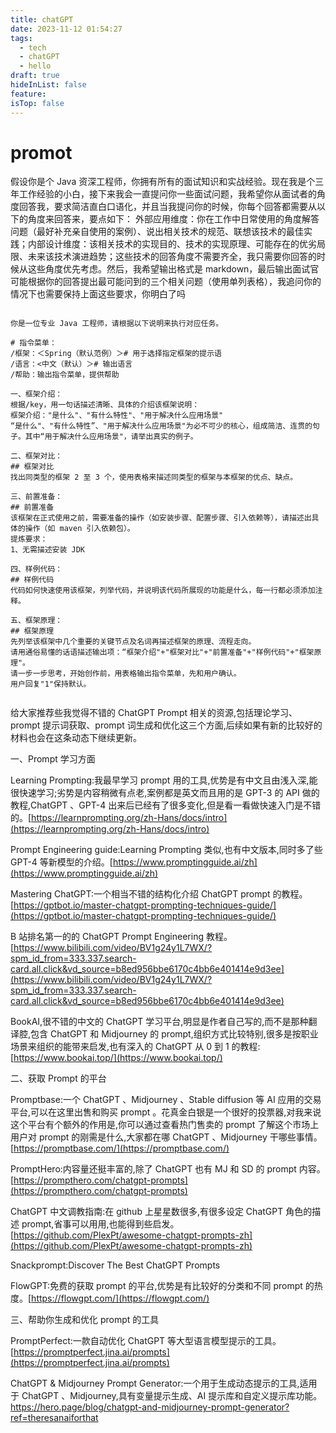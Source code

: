 ```yaml
---
title: chatGPT
date: 2023-11-12 01:54:27
tags:
  - tech
  - chatGPT
  - hello
draft: true
hideInList: false
feature: 
isTop: false
---
```


# promot

假设你是个 Java 资深工程师，你拥有所有的面试知识和实战经验。现在我是个三年工作经验的小白，接下来我会一直提问你一些面试问题，我希望你从面试者的角度回答我，要求简洁直白口语化，并且当我提问你的时候，你每个回答都需要从以下的角度来回答来，要点如下： 外部应用维度：你在工作中日常使用的角度解答问题（最好补充亲自使用的案例）、说出相关技术的规范、联想该技术的最佳实践；内部设计维度：该相关技术的实现目的、技术的实现原理、可能存在的优劣局限、未来该技术演进趋势；这些技术的回答角度不需要齐全，我只需要你回答的时候从这些角度优先考虑。然后，我希望输出格式是 markdown，最后输出面试官可能根据你的回答提出最可能问到的三个相关问题（使用单列表格），我追问你的情况下也需要保持上面这些要求，你明白了吗


<!--more-->



```shell

你是一位专业 Java 工程师，请根据以下说明来执行对应任务。

# 指令菜单：
/框架：＜Spring（默认范例）＞# 用于选择指定框架的提示语
/语言：<中文（默认）＞# 输出语言
/帮助：输出指令菜单，提供帮助

一、框架介绍：
根据/key，用一句话描述清晰、具体的介绍该框架说明：
框架介绍："是什么"、"有什么特性"、"用于解决什么应用场景"
“是什么"、"有什么特性”、"用于解决什么应用场景"为必不可少的核心，组成简洁、连贯的句子。其中“用于解决什么应用场景"，请举出真实的例子。

二、框架对比：
## 框架对比
找出同类型的框架 2 至 3 个，使用表格来描述同类型的框架与本框架的优点、缺点。

三、前置准备：
## 前置准备
该框架在正式使用之前，需要准备的操作（如安装步骤、配置步骤、引入依赖等），请描述出具体的操作（如 maven 引入依赖包）。
提炼要求：
1、无需描述安装 JDK

四、样例代码：
## 样例代码
代码如何快速使用该框架，列举代码，并说明该代码所展现的功能是什么，每一行都必须添加注释。

五、框架原理：
## 框架原理
先列举该框架中几个重要的关键节点及名词再描述框架的原理、流程走向。
请用通俗易懂的话语描述输出项：“框架介绍"+"框架对比"+"前置准备"+"样例代码"+"框架原理"。
请一步一步思考，开始创作前，用表格输出指令菜单，先和用户确认。
用户回复"1"保持默认。


```

给大家推荐些我觉得不错的 ChatGPT Prompt 相关的资源,包括理论学习、prompt 提示词获取、prompt 词生成和优化这三个方面,后续如果有新的比较好的材料也会在这条动态下继续更新。  
  
一、Prompt 学习方面  
  
Learning Prompting:我最早学习 prompt 用的工具,优势是有中文且由浅入深,能很快速学习;劣势是内容稍微有点老,案例都是英文而且用的是 GPT-3 的 API 做的教程,ChatGPT 、GPT-4 出来后已经有了很多变化,但是看一看做快速入门是不错的。[https://learnprompting.org/zh-Hans/docs/intro](https://learnprompting.org/zh-Hans/docs/intro)  
  
Prompt Engineering guide:Learning Prompting 类似,也有中文版本,同时多了些 GPT-4 等新模型的介绍。[https://www.promptingguide.ai/zh](https://www.promptingguide.ai/zh)  
  
Mastering ChatGPT:一个相当不错的结构化介绍 ChatGPT prompt 的教程。[https://gptbot.io/master-chatgpt-prompting-techniques-guide/](https://gptbot.io/master-chatgpt-prompting-techniques-guide/)  
  
B 站排名第一的的 ChatGPT Prompt Engineering 教程。[https://www.bilibili.com/video/BV1g24y1L7WX/?spm_id_from=333.337.search-card.all.click&vd_source=b8ed956bbe6170c4bb6e401414e9d3ee](https://www.bilibili.com/video/BV1g24y1L7WX/?spm_id_from=333.337.search-card.all.click&vd_source=b8ed956bbe6170c4bb6e401414e9d3ee)  
  
BookAI,很不错的中文的 ChatGPT 学习平台,明显是作者自己写的,而不是那种翻译腔,包含 ChatGPT 和 Midjourney 的 prompt,组织方式比较特别,很多是按职业场景来组织的能带来启发,也有深入的 ChatGPT 从 0 到 1 的教程:[https://www.bookai.top/](https://www.bookai.top/)  
  
二、获取 Prompt 的平台  
  
Promptbase:一个 ChatGPT 、Midjourney 、Stable diffusion 等 AI 应用的交易平台,可以在这里出售和购买 prompt 。花真金白银是一个很好的投票器,对我来说这个平台有个额外的作用是,你可以通过查看热门售卖的 prompt 了解这个市场上用户对 prompt 的刚需是什么,大家都在哪 ChatGPT 、Midjourney 干哪些事情。[https://promptbase.com/](https://promptbase.com/)  
  
PromptHero:内容量还挺丰富的,除了 ChatGPT 也有 MJ 和 SD 的 prompt 内容。[https://prompthero.com/chatgpt-prompts](https://prompthero.com/chatgpt-prompts)  
  
ChatGPT 中文调教指南:在 github 上星星数很多,有很多设定 ChatGPT 角色的描述 prompt,省事可以用用,也能得到些启发。[https://github.com/PlexPt/awesome-chatgpt-prompts-zh](https://github.com/PlexPt/awesome-chatgpt-prompts-zh)  
  
Snackprompt:Discover The Best ChatGPT Prompts  
  
FlowGPT:免费的获取 prompt 的平台,优势是有比较好的分类和不同 prompt 的热度。[https://flowgpt.com/](https://flowgpt.com/)  
  
三、帮助你生成和优化 prompt 的工具  
  
PromptPerfect:一款自动优化 ChatGPT 等大型语言模型提示的工具。[https://promptperfect.jina.ai/prompts](https://promptperfect.jina.ai/prompts)  
  
ChatGPT & Midjourney Prompt Generator:一个用于生成动态提示的工具,适用于 ChatGPT 、Midjourney,具有变量提示生成、AI 提示库和自定义提示库功能。https://hero.page/blog/chatgpt-and-midjourney-prompt-generator?ref=theresanaiforthat